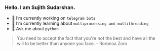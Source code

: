 ### Hello. I am Sujith Sudarshan.

- 🔭 I’m currently working on `telegram bots`
- 🌱 I’m currently learning about `multiprocessing and multithreading`
- 💬 Ask me about `python`

> You need to accept the fact that you're not the best and have all the will to be better than anyone you face. - Roronoa Zoro
